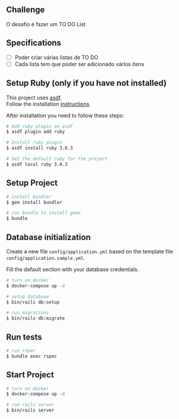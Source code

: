 ## Challenge

O desafio é fazer um TO DO List

## Specifications

- [ ] Poder criar várias listas de TO DO
- [ ] Cada lista tem que poder ser adicionado vários itens

## Setup Ruby (only if you have not installed)

This project uses [asdf](https://asdf-vm.com/#/). \
Follow the installation [instructions](https://asdf-vm.com/#/core-manage-asdf?id=asdf)

After installation you need to follow these steps:

```bash
# Add ruby plugin on asdf
$ asdf plugin add ruby

# Install ruby plugin
$ asdf install ruby 3.0.3

# Set the default ruby for the project
$ asdf local ruby 3.0.3
```

## Setup Project

```bash
# install bundler
$ gem install bundler

# run bundle to install gems
$ bundle
```

## Database initialization

Create a new file `config/application.yml` based on the template file `config/application.sample.yml`.

Fill the default section with your database credentials.


```bash
# turn on docker
$ docker-compose up -d

# setup database
$ bin/rails db:setup

# run migrations
$ bin/rails db:migrate
```

## Run tests
```bash
# run rspec
$ bundle exec rspec
```

## Start Project
```bash
# turn on docker
$ docker-compose up -d

# run rails server
$ bin/rails server
```